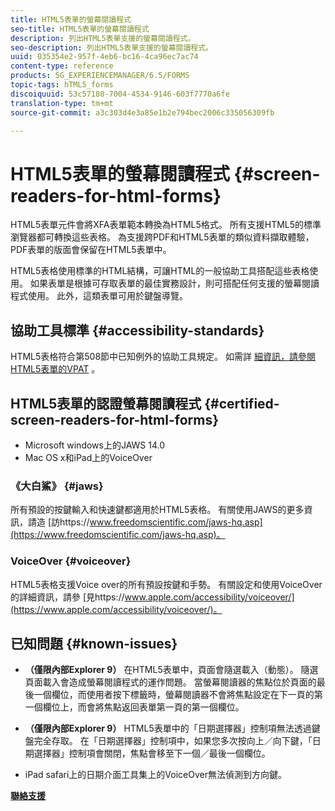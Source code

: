 ```yaml
---
title: HTML5表單的螢幕閱讀程式
seo-title: HTML5表單的螢幕閱讀程式
description: 列出HTML5表單支援的螢幕閱讀程式。
seo-description: 列出HTML5表單支援的螢幕閱讀程式。
uuid: 035354e2-957f-4eb6-bc16-4ca96ec7ac74
content-type: reference
products: SG_EXPERIENCEMANAGER/6.5/FORMS
topic-tags: hTML5_forms
discoiquuid: 53c57180-7004-4534-9146-603f7770a6fe
translation-type: tm+mt
source-git-commit: a3c303d4e3a85e1b2e794bec2006c335056309fb

---
```



# HTML5表單的螢幕閱讀程式 {#screen-readers-for-html-forms}

HTML5表單元件會將XFA表單範本轉換為HTML5格式。 所有支援HTML5的標準瀏覽器都可轉換這些表格。 為支援跨PDF和HTML5表單的類似資料擷取體驗，PDF表單的版面會保留在HTML5表單中。

HTML5表格使用標準的HTML結構，可讓HTML的一般協助工具搭配這些表格使用。 如果表單是根據可存取表單的最佳實務設計，則可搭配任何支援的螢幕閱讀程式使用。 此外，這類表單可用於鍵盤導覽。

## 協助工具標準 {#accessibility-standards}

HTML5表格符合第508節中已知例外的協助工具規定。 如需詳 [細資訊，請參閱HTML5表單的VPAT](https://www.adobe.com/mena_en/accessibility/compliance/livecycle-mobile-forms-es4-section-508-vpat.html) 。

## HTML5表單的認證螢幕閱讀程式 {#certified-screen-readers-for-html-forms}

* Microsoft windows上的JAWS 14.0
* Mac OS x和iPad上的VoiceOver

### 《大白鯊》 {#jaws}

所有預設的按鍵輸入和快速鍵都適用於HTML5表格。 有關使用JAWS的更多資訊，請造 [訪https://www.freedomscientific.com/jaws-hq.asp](https://www.freedomscientific.com/jaws-hq.asp)。

### VoiceOver {#voiceover}

HTML5表格支援Voice over的所有預設按鍵和手勢。 有關設定和使用VoiceOver的詳細資訊，請參 [見https://www.apple.com/accessibility/voiceover/](https://www.apple.com/accessibility/voiceover/)。

## 已知問題 {#known-issues}

* **（僅限內部Explorer 9）** 在HTML5表單中，頁面會隨選載入（動態）。 隨選頁面載入會造成螢幕閱讀程式的運作問題。 當螢幕閱讀器的焦點位於頁面的最後一個欄位，而使用者按下標籤時，螢幕閱讀器不會將焦點設定在下一頁的第一個欄位上，而會將焦點返回表單第一頁的第一個欄位。
* **（僅限內部Explorer 9）** HTML5表單中的「日期選擇器」控制項無法透過鍵盤完全存取。 在「日期選擇器」控制項中，如果您多次按向上／向下鍵，「日期選擇器」控制項會關閉，焦點會移至下一個／最後一個欄位。

* iPad safari上的日期介面工具集上的VoiceOver無法偵測到方向鍵。

**[聯絡支援](https://www.adobe.com/account/sign-in.supportportal.html)**
